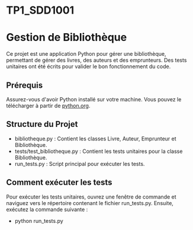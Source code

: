 # TP1_SDD1001
# Gestion de Bibliothèque

Ce projet est une application Python pour gérer une bibliothèque, permettant de gérer des livres, des auteurs et des emprunteurs. Des tests unitaires ont été écrits pour valider le bon fonctionnement du code.

## Prérequis

Assurez-vous d'avoir Python installé sur votre machine. Vous pouvez le télécharger à partir de [python.org](https://www.python.org/downloads/).

## Structure du Projet
- bibliotheque.py : Contient les classes Livre, Auteur, Emprunteur et Bibliothèque.
- tests/test_bibliotheque.py : Contient les tests unitaires pour la classe Bibliothèque.
- run_tests.py : Script principal pour exécuter les tests.

## Comment exécuter les tests
Pour exécuter les tests unitaires, ouvrez une fenêtre de commande et naviguez vers le répertoire contenant le fichier run_tests.py. Ensuite, exécutez la commande suivante :
- python run_tests.py
